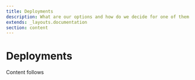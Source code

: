 ```yaml
---
title: Deployments
description: What are our options and how do we decide for one of them.
extends: _layouts.documentation
section: content
---
```


# Deployments
Content follows